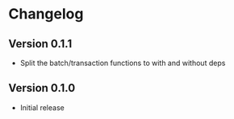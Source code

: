 # Changelog

## Version 0.1.1
* Split the batch/transaction functions to with and without deps

## Version 0.1.0
* Initial release
